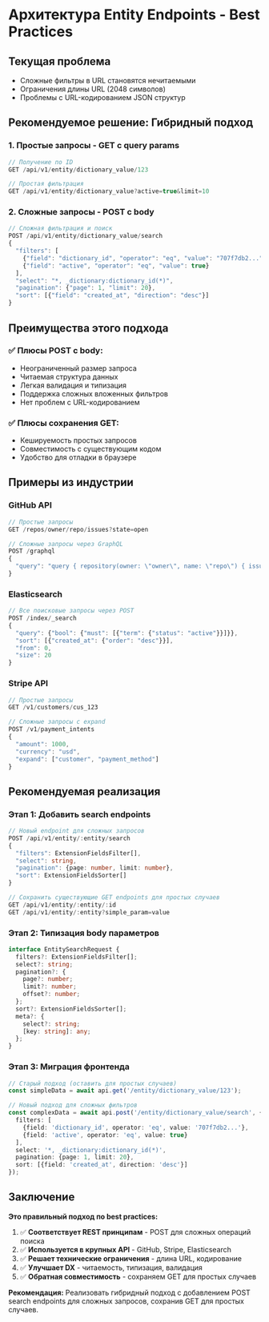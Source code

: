 # Архитектура Entity Endpoints - Best Practices

## Текущая проблема
- Сложные фильтры в URL становятся нечитаемыми
- Ограничения длины URL (2048 символов)
- Проблемы с URL-кодированием JSON структур

## Рекомендуемое решение: Гибридный подход

### 1. Простые запросы - GET с query params
```typescript
// Получение по ID
GET /api/v1/entity/dictionary_value/123

// Простая фильтрация
GET /api/v1/entity/dictionary_value?active=true&limit=10
```

### 2. Сложные запросы - POST с body
```typescript
// Сложная фильтрация и поиск
POST /api/v1/entity/dictionary_value/search
{
  "filters": [
    {"field": "dictionary_id", "operator": "eq", "value": "707f7db2..."},
    {"field": "active", "operator": "eq", "value": true}
  ],
  "select": "*, _dictionary:dictionary_id(*)",
  "pagination": {"page": 1, "limit": 20},
  "sort": [{"field": "created_at", "direction": "desc"}]
}
```

## Преимущества этого подхода

### ✅ Плюсы POST с body:
- Неограниченный размер запроса
- Читаемая структура данных
- Легкая валидация и типизация
- Поддержка сложных вложенных фильтров
- Нет проблем с URL-кодированием

### ✅ Плюсы сохранения GET:
- Кешируемость простых запросов
- Совместимость с существующим кодом
- Удобство для отладки в браузере

## Примеры из индустрии

### GitHub API
```typescript
// Простые запросы
GET /repos/owner/repo/issues?state=open

// Сложные запросы через GraphQL
POST /graphql
{
  "query": "query { repository(owner: \"owner\", name: \"repo\") { issues(first: 10, states: [OPEN]) { nodes { title } } } }"
}
```

### Elasticsearch
```typescript
// Все поисковые запросы через POST
POST /index/_search
{
  "query": {"bool": {"must": [{"term": {"status": "active"}}]}},
  "sort": [{"created_at": {"order": "desc"}}],
  "from": 0,
  "size": 20
}
```

### Stripe API
```typescript
// Простые запросы
GET /v1/customers/cus_123

// Сложные запросы с expand
POST /v1/payment_intents
{
  "amount": 1000,
  "currency": "usd",
  "expand": ["customer", "payment_method"]
}
```

## Рекомендуемая реализация

### Этап 1: Добавить search endpoints
```typescript
// Новый endpoint для сложных запросов
POST /api/v1/entity/:entity/search
{
  "filters": ExtensionFieldsFilter[],
  "select": string,
  "pagination": {page: number, limit: number},
  "sort": ExtensionFieldsSorter[]
}

// Сохранить существующие GET endpoints для простых случаев
GET /api/v1/entity/:entity/:id
GET /api/v1/entity/:entity?simple_param=value
```

### Этап 2: Типизация body параметров
```typescript
interface EntitySearchRequest {
  filters?: ExtensionFieldsFilter[];
  select?: string;
  pagination?: {
    page?: number;
    limit?: number;
    offset?: number;
  };
  sort?: ExtensionFieldsSorter[];
  meta?: {
    select?: string;
    [key: string]: any;
  };
}
```

### Этап 3: Миграция фронтенда
```typescript
// Старый подход (оставить для простых случаев)
const simpleData = await api.get('/entity/dictionary_value/123');

// Новый подход для сложных фильтров
const complexData = await api.post('/entity/dictionary_value/search', {
  filters: [
    {field: 'dictionary_id', operator: 'eq', value: '707f7db2...'},
    {field: 'active', operator: 'eq', value: true}
  ],
  select: '*, _dictionary:dictionary_id(*)',
  pagination: {page: 1, limit: 20},
  sort: [{field: 'created_at', direction: 'desc'}]
});
```

## Заключение

**Это правильный подход по best practices:**

1. ✅ **Соответствует REST принципам** - POST для сложных операций поиска
2. ✅ **Используется в крупных API** - GitHub, Stripe, Elasticsearch
3. ✅ **Решает технические ограничения** - длина URL, кодирование
4. ✅ **Улучшает DX** - читаемость, типизация, валидация
5. ✅ **Обратная совместимость** - сохраняем GET для простых случаев

**Рекомендация:** Реализовать гибридный подход с добавлением POST search endpoints для сложных запросов, сохранив GET для простых случаев.
